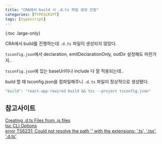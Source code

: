 ```yaml
---
title: "CRA에서 build 시 .d.ts 파일 생성 안됨"
categories: [TYPESCRIPT]
tags: [typescript]
---
```


{:toc .large-only}

CRA에서 build를 진행하는데 `.d.ts` 파일이 생성되지 않았다.

`tsconfig.json`에서 declaration, emitDeclarationOnly, outDir 설정해도 마찬가지..

`tsconfig.json`에 있는 baseUrl이나 include 다 잘 적용되는데..

build 할 때 tsconfig.json을 컴파일해주니 `.d.ts` 파일이 정상적으로 생성됐다.

```js
"build": "react-app-rewired build && tsc --project tsconfig.json"
```

## 참고사이트

[Creating .d.ts Files from .js files](https://www.typescriptlang.org/docs/handbook/declaration-files/dts-from-js.html)<br/>
[tsc CLI Options](https://www.typescriptlang.org/docs/handbook/compiler-options.html#handbook-content)<br/>
[error TS6231: Could not resolve the path '' with the extensions: '.ts', '.tsx', '.d.ts'](https://stackoverflow.com/a/71362909)
